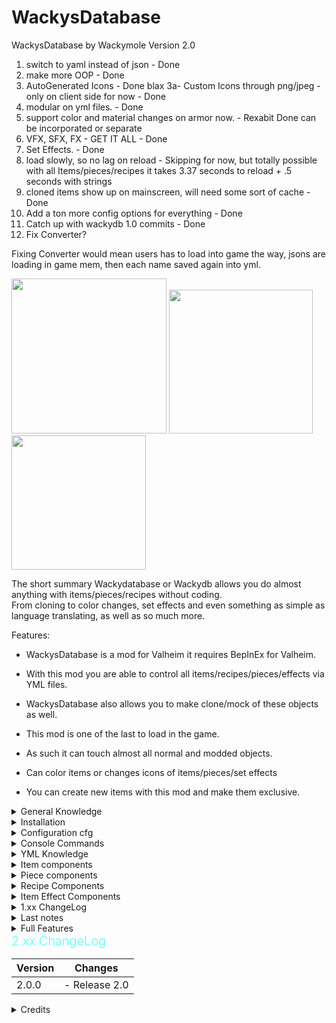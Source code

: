 # WackysDatabase
WackysDatabase by Wackymole
Version 2.0


1) switch to yaml instead of json - Done
2) make more OOP - Done
3) AutoGenerated Icons - Done blax
3a- Custom Icons through png/jpeg - only on client side for now - Done
4) modular on yml files. - Done
5) support color and material changes on armor now. - Rexabit Done can be incorporated or separate 
6) VFX, SFX, FX - GET IT ALL - Done
7) Set Effects. - Done 
8) load slowly, so no lag on reload - Skipping for now, but totally possible with all Items/pieces/recipes it takes 3.37 seconds to reload + .5 seconds with strings
10) cloned items show up on mainscreen, will need some sort of cache - Done
11) Add a ton more config options for everything - Done
12) Catch up with wackydb 1.0 commits - Done
13) Fix Converter?

Fixing Converter would mean users has to load into game the way, jsons are loading in game mem, then each name saved again into yml. 



<img src="https://wackymole.com/hosts/lightblue%20Sword.webp" width="248"/> <img src="https://wackymole.com/hosts/1825-1648309710-715635595.png" width="230"/> <img src="https://wackymole.com/hosts/orangeish%20bow.jpg" width="215"/>

The short summary Wackydatabase or Wackydb allows you do almost anything with items/pieces/recipes without coding. </br>
From cloning to color changes, set effects and even something as simple as language translating, as well as so much more. <br />


Features:
- WackysDatabase is a mod for Valheim it requires BepInEx for Valheim.
- With this mod you are able to control all items/recipes/pieces/effects via YML files.
- WackysDatabase also allows you to make clone/mock of these objects as well. 
- This mod is one of the last to load in the game. 
- As such it can touch almost all normal and modded objects.
- Can color items or changes icons of items/pieces/set effects

- You can create new items with this mod and make them exclusive. 


<details><summary> General Knowledge </summary>

    There are three (4) Objects that WackyDB touches. Items, Recipes, Pieces, Item Effects

    Items are things in your inventory, you can pickup and maybe equip them. 

    Recipes are used to construct items, CraftingStations can be workbench, forge, or hand crafted (craftingStation": "")

    Pieces are what you use in your hammer and hoe to construct or plant. (Piecehammers)

    Item Effects - Can be set Effects or Indiviudal effects - IE burning or frost, or an armor set effect

</details> 

<details><summary> Installation</summary>

Download and extract the latest version of WackysDatabase into the BepInEx plugin folder (usually Valheim/BepInEx/plugins )

Now run Valheim and join a world. After that go to Valheim/BepInEx/config/. There should be a folder called wackysDatabase,</br>
inside of that folder are currently three folders /Items/  /Recipes/ and /Pieces/

Put the mod on the Server to force Server Sync. The YML files only have to be on the Server. No need to share the YML. 

For Multiplayer, the mod has been locked down to prevent easy cheating, but I recommend https://valheim.thunderstore.io/package/Azumatt/AzuAntiCheat/ and https://valheim.thunderstore.io/package/Smoothbrain/ServerCharacters/ as well.


</details> 

<details><summary> Configuration cfg</summary>

## Configuration file BepInEx/config/WackyMole.WackysDatabase.cfg

The configs and their defaults are:

Force Server Config = true // forces server sync 

Enable this mod = true

IsDebug = true // tells you what is being loaded/ other basic actions

StringisDebug = false  // debugs your strings.. extra logs

IsAutoReload = false // auto reloads instead of wackydb_reload

NexusModID = 1825 // doesn't do much

DedServer load Memory = false // Dedicated Server will load objects into the game like a client would.

ExtraSecurity on Servers = true // - You cannot load into singleplayer and then load into Multiplayer. -.0.0.1 Error

FileWatcher for YMLs = true // wackydb_reloads on any changes to the wackydatabase folder on the server

</details>

<details><summary> Console Commands</summary>


- You will need to reference https://valheim-modding.github.io/Jotunn/data/objects/item-list.html for Prefab names. Thank you JVL team
- While in game press F5 to open the game console then type help for more informations. To enable console for valheim - launch options add "-console"

wackydb_reload  - Primary way to reload all the YML files in wackysDatabase folder.  </br> Can now be done remotely by an admin client

wackydb_save_recipe [ItemName] - saves a Recipe YML in wackysDatabase Recipe Folder

wackydb_save_piece [ItemName] - saves a Piece YML in wackysDatabase Piece Folder

wackydb_save_item [ItemName] - saves a Item YML in wackysDatabase Item Folder

wackydb_all_items - saves all items in game into wackyDatabase-BulkYML

wackydb_all_recipes - saves all recipes in game in wackyDatabase-BulkYML

wackydb_all_pieces [Hammer] [Optionally: Category] - Use 'Hammer' for default, should work with other modded hammers. </br>
You can optionally set what category to only get like 'Misc' </br>
- wackydb_all_pieces Hammer Misc

wackydb_se_all - Gets almost all SE_Effects in game, will get modded Effects (be careful) - Will save all into the Effects folder

wackydb_se [effectname] - get a singular effect, will save in Effect folder.

wackydb_help -- commands

wackydb_clone  [recipe/item/piece] [Prefab to clone] [Unique name for the clone]  - clone an object and change it differently than a base game object. 

- For Example: wackydb_clone item SwordIron WackySword

<details><summary>optional 4th parameter</summary>
--There is a optional 4th parameter for clone RECIPES ONLY [original item prefab to use for recipe](Optional 4th parameter for a cloned item's recipes ONLY)
--For example you can already have item WackySword loaded in game, but now want a recipe. WackySword Uses SwordIron  - wackydb_clone recipe WackySword RWackySword SwordIron - otherwise manually edit
</details>

wackydb_clone_recipeitem [Prefab to clone] [clone name](clones item and recipe at same time)( Recipe name will be Rname) - instead of cloning an item and then recipe, do both at once. Saves you the trouble of manually editing recipe name and prefab.

wackydb_vfx - saves a vfx.txt file with all vfx effects of base game

wackydb_sfx - saves a sfx.txt file with all sfx effects of base game

wackydb_fx - saves a FX.txt file with all FX effects of base game

wackydb_material - saves a Materials.txt file in wackysDatabase for the different types of materials in the base game.

</details>

<details><summary> YML Knowledge</summary>

YML is easier to edit and change without getting confused on the syntac. 

You can use https://www.yamllint.com/ to validate any yml code

Almost every componet of items/pieces/recipes/effects can be deleted.

Some components are multilined where you can actually add your own stuff the ymls.

</details>

<details><summary> Item components</summary>


## Item Options:

![Glowing Red BronzeSword ](https://wackymole.com/hosts/redsword.png)

Hang on to your butts, items got an overhaul.  ONLY 2 components are required for ITEMS, 3 if it is a clone

name: item name in database, has to be unique (REQUIRED)

m_weight: weight of item (REQUIRED)

m_name: in game name

m_description: in game description

clonePrefabName: name of the item you want to clone (REQUIRED if clone)

cloneMaterial: You can change the material(colorish) of a cloned object.</br>
Images on nexus https://www.nexusmods.com/valheim/mods/1825 of the various changes you can make. </br>
Use wackydb_material to view a list of materials. Probably up to a 1/3 don't work or make the object invisible.

customIcon: You can set a custom icon for this item, use a PNG or Jpeg 64 x 64 px. Icon needs to be in the Icon folder ( doesn't server sync)

sizeMultiplier: Is a float, you can go from .01 to 1000.5 if you want. Have fun!

scale_weight_by_quality: scales weight by quality or something

## Attacks, Primary and Secondary
Most weapons have two attacks, you can control each independantly now. </br>
Primary_Attack and Secondary_Attack</br>
 Each one has 30+ things you can change, you can delete the whole section if you don't want to change anything.

 <details><summary>Attack Components</summary>

  Probably have to move to wackymole.com due to character count 32,000 - but github has no restriction so post away 
 </details>

 Damage: dmg</br>
 DamagePerLevel: how much extra dmg you get for upgrading item</br> // add brs at end, once done editing

 Armor: armor doesn't do much on non clothing items
 ArmorPerLevel:

 m_foodHealth: health gained from food
 m_foodStamina: stamina gained from food
 m_foodRegen: regen from food tick
 m_foodBurnTime: how long it lasts
 m_FoodEitr: Eitr you get from food

 m_movementModifier: equip movement mod, can be neg
 m_EitrRegen: equip eitr regen, extra special stuff

 SE_Equip - EffectName: If you want an Item to have an Effect by itself, put the effect name here
 SE_SET_Equip: - Set Effect - All this Should be the same accorss all items that have this set
 SetName: What you call this Set
 Size: how many items share this set
 EffectName: What effect does this give when all items are equipped.

 m_blockPower
 m_blockPowerPerLevel
 m_timedBlockBonus: Perfect Parry
 m_deflectionForce
 m_deflectionForcePerLevel

 m_maxStackSize: how many can you stack in 1 slot
 m_canBeReparied: 
 m_destroyBroken: like tourch
 m_dodgeable: 
 m_questItem: doesn't really do anything now
 m_teleportable: tele or not
 m_knockback:
 m_useDurability: Durability goes down
 m_useDurabilityDrain: drain on use
 m_durabilityDrain: on equip?
 m_maxDurability: actual dura
 m_durabilityPerLevel:
 m_equipDuration: how long to equip item
 m_skillType: what skill this item belongs to
 m_animationState: 
 m_toolTier: what can it break?
 m_maxQuality: how much can you upgrade it
 m_value: if value is >0. Then the object becomes salable at Trader. </br>
 The Object Description gets a yellow Valuable notice. Just like base game you don't know what object you are selling to Trader.

damageModifiers: - 
Damage modifiers etc

The first value is the damage type, the second value is the resistance level.</br>
Blunt Slash Pierce Chop Pickaxe Physical Fire Frost Lightning Elemental Poison Spirit Water 
 
    Normal - no change
    Resistant - increases Wet status countdown speed by 100%
    Weak - decreases Wet status countdown speed by 1/3
    Immune - prevents Wet status effect
    Ignore - prevents Wet status effect
    VeryResistant - prevent wet status effect application except when swimming, increases Wet status countdown speed by 100%
    VeryWeak - decreases Wet status countdown speed by 2/3

</details>

<details><summary> Piece components</summary>

<img src="https://wackymole.com/hosts/red%20walls.png" width="450"/>

Most of these components can be deleted if you don't need them

name: Database name, must be unique per hammer (Required)

piecehammer: hammer that the piece is located in - Default Hammer (Required)

m_name: in game name

sizeMultiplier: Probably the coolest feature, make a whole world of giant pieces or very small pieces. Float any number range .05 to 100000

m_description: in game:

customIcon: You can set a custom icon for this piece, use a PNG or Jpeg 64 x 64 px. Icon needs to be in the Icon folder ( doesn't server sync)

clonePrefabName: name of the piece you would like to clone (Required if clone)

material:

damagedMaterial: material change of damaged (50% piece)

craftingStation: What craftingstation needs to be near you to build the piece. Default: $piece_workbench

piecehammerCategory: You can change this, but things will be wonky if you add or remove any mods (maybe in future will fix)

minStationLevel: Min crafting station for construction, you could require a lvl 4 forge for example for Portals

amount: Probably best if you don't change this

disabled: disable this piece for everyone, (Can't build new ones)

adminonly: enable this piece only for admins, automically disables for everyone else, 

comfort


groundPiece: idk
ground: idk
waterPiece: idk
noInWater: cannot be place in water
notOnFloor: not inside on wood floor
onlyinTeleportArea: not sure how big a teleport area is, I think those rock formations are teleport zone, could be fun for an advanced Portal
allowedInDungeons: use wisely
canBeRemoved: Infinity Hammer go burrr
wearNTearData:
    health: 0 or very high health makes stuff

minStationLevel: Checks what level craftingstation is needed before building piece. 

reqs: requirements to build: Item:amount:amountPerLevel:refundable,

cloneMaterial: You can change the material(colorish) of any (1.2.4) object. Images on nexus https://www.nexusmods.com/valheim/mods/1825 of the various changes you can make. 
- Use wackydb_material to view a list of materials. Probably up to a 1/3 don't work or make the object invisible. "material1,material2" (full,half health)(no spaces)
- Otherwise "material1", one material results in material being pasted for both full health and half-health. "same_mat" or "no_wear" sets pieces to have no wear material. 
- Should work for any piece at full health, some pieces change textures and models at 3/4 and 1/2 health, this won't stop them from changing. Maybe in future.

</details>

<details><summary> Recipe Components</summary>


<img src="https://wackymole.com/hosts/red%20forge.webp" width="700"/>

Cloned recipes need a unique name. 

1.2.4 Expanded Recipe Compatibility to Recipe_ ( Modification only, no cloning)

If cloning a recipe of a cloned item, clonePrefabName needs to be cloned item prefab.

Recipe searches for prefab to put recipe next to it. 

Arrows x50 will be put above Arrow x20

reqs: requirements to build: Item:amount:amountPerLevel:refundable,

</details>

<details><summary> Item Effect Components</summary>



</details>


<details><summary> 1.xx ChangeLog</summary>
        
        Version 1.4.2
            Had to disable Piece snapshot because of hovering pieces stacking up on each other, hopefully someone fixes it someday.
            You might have to destroy the existing pieces at (0,0) with infinity hammer quite a lot depending on reloads and players joining.    
        Version 1.4.1
            Some items don't like snapshot icons - Added extra checks and only items with material changes get new icons
        Version 1.4.0
            Added DedServer load Memory config to allow people to see if loading Wackydb on DedServer helps or hinders. 
            extraSecurity - Allows people who don't want the extra cheat protection to disable it and not get 0.0.1 Error
            Big News! Added auto Icon Generation to cloned Items, and all Pieces with custom material(pieces angles are a little wonky or wacky if you will) - Thx Blaxx for code
        Version 1.3.6
            Added m_attackHealthPercentage and m_secAttackHealthPercentage- Warning any Items that uses this Must be recreated. s
            Otherwise default will go to 0. These items include the staffs that use a percentage of player health to power. 
        Version 1.3.5
            I have decided to add more parameters to Json file, so please do not use older version of Wackydb after upgrading. Wackydb 2.0 is not coming soon
            Existing Jsons are fine to use, you can regenerate them to get new values. 
            Added m_EitrCost, m_secEitrCost - These are attack costs for primary and secondary weapon attacks, no Eitr, no swing. 
            m_FoodEitr - Food Eitr amount, m_EitrRegen- Modifier to Eitr Regen - Very powerful on clothes, weapons, added more warnings. 
            Seperated out m_attackStamina and secondary m_attackStamina
        Version 1.3.2
            Mistlands Update: Removed extra Wet effect/restance since Mistlands adds its own. 
            Removed FoodColor, as it was removed from game and didn't really do anything.
        Version 1.3.0
            Hopefully fixed Co-Op hosting bug again..
        Version 1.2.9
            Updated ServerSync for 211.11
        Version 1.2.8
            Hopefully fixed issue with Co-op hosting. Added 0.0.1 Custom message back. 
        Version 1.2.7
            Updated ServerSync for crossplay - Custom Message for Ver 0.0.1 is not displayed. No Singleplayer before multiplayer without restart.
            Known issue of TrophyDraugr is not able to be set (targets TrophyDraugrFem) use Fem or clone TrophyDraugr. 
            Destroyer is spelled with "troy", also now a loginfo instead of warning
        Version 1.2.5
            Moved wackysDatabase to Config instead of Plugins folder to stop r2mod from deleting folder on updates.
            Warning 1.2.4 and Lower will delete wackysDatabase folder in Plugins on Update, please backup.
        Version 1.2.4 
            Expanded Recipe Compatibility to Recipe_ ( Modification only, no cloning),  Can now change any material's type,
            category, craftingstation instead of just clones. Cannot change piecehammer of non clones. You can now set the piece's 
            material at 50% health. If you only set 1 it sets to both "full health" and "half health" otherwise,
            "material1, material2" (full, half health). "same_mat" or "no_wear" sets pieces to have no wear material. 
            Updated ServerSync and PieceManager
        Version 1.1.9
            Bug Fixes. Cleaned up Logs
        Version 1.1.8
            Fixed two main bugs,
            Properly unloading cloned assets on logout.
            Made it so some errors are caught better.
            Incorporated Water Resistance as done by aedenthorn.
        Version 1.1.5
            Cleaned up the code a lot. Fixed Pieces from getting null values from Server.
            Fixed the piece disable/admin for custom pieces.
            Made it so you can clone stone_floor (4x4 stone prefab) - editing it probably won't make it add to Hammer
            Added special case list for objects that have multiple Gameobjects. (Bow, SpearBronze)
        Version 1.10
            All About Pieces with this Update!
            Adds ability to clone an existing CraftingStation piece and make it a new CraftingStation 
                - The CraftingStation name is "name", add recipes to it with this name.
            Fixed other mods custom pieces. You should be able access and even clone other mods pieces now.
            Added piecehammerCategory so you can change the category where piece appears on the hammer. 
                - Mods might use numbers instead of words though.
            Added m_knockback Added m_backstabbonus Made m_attackStamina set both Primary and Secondary attacks.
        Version 1.05
            Mod Release


</details>

<details><summary> Last notes</summary>

## Last notes:

This mod should load last. It needs to so it can touch all other mods. 

> You can make changes to that OP bow and make it more realistic on damage or build requirements. Or even set a build piece to adminonly.

> clone the Item and change the material to make it a more appealing color. 

Submit pull requests to https://github.com/Wacky-Mole/WackysDatabase . The primary purpose of this mod is to edit objects, not to create clones/mocks. 


(Note!: If you want the game to have default values, close the game and delete the wackysDatabase folder).

</details>


<details><summary>Full Features</summary>

Planned features
- [x] Able to modify item data.
- [x] Able to modify recipes.
- [x] Able to modify pieces.
- [x] Able to modify materials on clones
- [x] Custom items/pieces
- [x] Custom recipes
- [x] Able to modify Set effects 
- [x] Cloned Items show up on MainScreen
- [x] Adjust attack values of items
- [x] Able to add or remove conversions on smelter pieces
- [x] Able to change the size of anything
Wackymole

</details>

<summary><b><span style="color:aqua;font-weight:200;font-size:20px">2.xx ChangeLog</span></b></summary>

| Version | Changes                                                                                                                                                                                                                                                                                                                                |
|----------|---------------------------------------------------------------------------------------------------------------------------------------------------------------------------------------------------------------------------------------------------------------------------------------------------------------------------------------|
| 2.0.0 | - Release 2.0 <br/>




<details><summary>Credits</summary>

Credits:
A lot of the credit goes to  aedenthorn and all of his Many Mods! https://github.com/aedenthorn/ValheimMods </br>
Thank you AzumattDev for the template. It is very good https://github.com/AzumattDev/ItemManagerModTemplate </br>
Thanks to the Odin Discord server, for being active and good for the valheim community.</br>
CustomArmor code from https://github.com/aedenthorn/ValheimMods/blob/master/CustomArmorStats/BepInExPlugin.cs </br>
Thank you to Azumatt and Aedenthorn and the JVL team. </br>
A Huge thank you to Rexabit and his Visual Modifier https://github.com/Rexabit/valheim-visuals-modifier
Do whatever you want with this mod.</br>
</details>